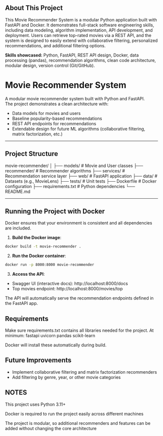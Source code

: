 ## About This Project

This Movie Recommender System is a modular Python application built with FastAPI and Docker. It demonstrates full-stack software engineering skills, including data modeling, algorithm implementation, API development, and deployment. Users can retrieve top-rated movies via a REST API, and the system is designed to easily extend with collaborative filtering, personalized recommendations, and additional filtering options.  

**Skills showcased:** Python, FastAPI, REST API design, Docker, data processing (pandas), recommendation algorithms, clean code architecture, modular design, version control (Git/GitHub).



# Movie Recommender System

A modular movie recommender system built with Python and FastAPI.  
The project demonstrates a clean architecture with:

- Data models for movies and users
- Baseline popularity-based recommendations
- REST API endpoints for recommendations
- Extendable design for future ML algorithms (collaborative filtering, matrix factorization, etc.)

---

## Project Structure
movie-recommender/
│
├── models/ # Movie and User classes
├── recommender/ # Recommender algorithms
├── services/ # Recommendation service layer
├── web/ # FastAPI application
├── data/ # Datasets (e.g., MovieLens)
├── tests/ # Unit tests
├── Dockerfile # Docker configuration
├── requirements.txt # Python dependencies
└── README.md

---

## Running the Project with Docker

Docker ensures that your environment is consistent and all dependencies are included.

1. **Build the Docker image**:

```bash
docker build -t movie-recommender .
```

2. **Run the Docker container**:

```bash
docker run -p 8000:8000 movie-recommender
```

3. **Access the API**:
- Swagger UI (interactive docs): http://localhost:8000/docs
- Top movies endpoint: http://localhost:8000/movies/top

The API will automatically serve the recommendation endpoints defined in the FastAPI app.


## Requirements
Make sure requirements.txt contains all libraries needed for the project. At minimum:
fastapi
uvicorn
pandas
scikit-learn

Docker will install these automatically during build.

## Future Improvements
- Implement collaborative filtering and matrix factorization recommenders
- Add filtering by genre, year, or other movie categories

## NOTES
This project uses Python 3.11+

Docker is required to run the project easily across different machines

The project is modular, so additional recommenders and features can be added without changing the core architecture
